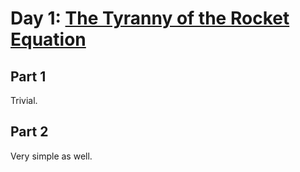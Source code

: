 # Day 1: [The Tyranny of the Rocket Equation](https://adventofcode.com/2019/day/1)

## Part 1

Trivial.

## Part 2

Very simple as well.
